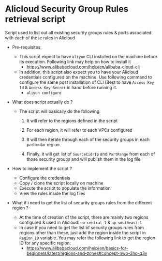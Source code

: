 # Alicloud Security Group Rules retrieval script
Script used to list out all existing security groups rules & ports associated with each of those rules in Alicloud


- Pre-requisites:
  - This script expect to have `aliyun` CLI installed on the machine before its execution. Following link may help on how to install it
    - https://www.alibabacloud.com/help/en/alibaba-cloud-cli
  - In addition, this script also expect you to have your Alicloud credentials configured on the machine. Use following command to configure the same post installation of CLI (Best to have `Access Key Id` & `Access Key Secret` in hand before running it.
    - `aliyun configure`

- What does script actually do ?
  - The script will basically do the following:
    1. It will refer to the regions defined in the script

    2. For each region, it will refer to each VPCs configured

    3. It will then iterate through each of the security groups in each particular region

    4. Finally, it will get list of `SourceCidrIp` and `PortRange` from each of those security groups and will publish them in the log file

- How to implement the script ?
  - Configure the credentials
  - Copy / clone the script locally on machine
  - Execute the script to populate the information
  - View the rules inside the log files

- What if i need to get the list of security groups rules from the different region ?
  - At the time of creation of the script, there are mainly two regions configured & used in Alicloud: `eu-central-1` & `ap-southeast-1`
  - In case if you need to get the list of security groups rules from regions other than these, just add the region inside the script in `Region_ID` variable. You may refer the following link to get the region ID for any specific region:
    - https://www.alibabacloud.com/help/en/basics-for-beginners/latest/regions-and-zones#concept-nwo-3ho-q3v

